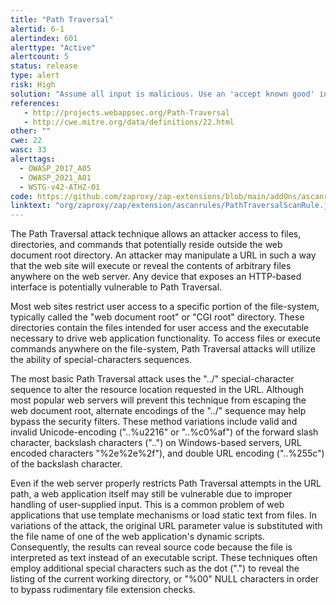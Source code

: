 ```yaml
---
title: "Path Traversal"
alertid: 6-1
alertindex: 601
alerttype: "Active"
alertcount: 5
status: release
type: alert
risk: High
solution: "Assume all input is malicious. Use an 'accept known good' input validation strategy, i.e., use an allow list of acceptable inputs that strictly conform to specifications. Reject any input that does not strictly conform to specifications, or transform it into something that does. Do not rely exclusively on looking for malicious or malformed inputs (i.e., do not rely on a deny list). However, deny lists can be useful for detecting potential attacks or determining which inputs are so malformed that they should be rejected outright.  When performing input validation, consider all potentially relevant properties, including length, type of input, the full range of acceptable values, missing or extra inputs, syntax, consistency across related fields, and conformance to business rules. As an example of business rule logic, 'boat' may be syntactically valid because it only contains alphanumeric characters, but it is not valid if you are expecting colors such as 'red' or 'blue.'  For filenames, use stringent allow lists that limit the character set to be used. If feasible, only allow a single '.' character in the filename to avoid weaknesses, and exclude directory separators such as '/'. Use an allow list of allowable file extensions.  Warning: if you attempt to cleanse your data, then do so that the end result is not in the form that can be dangerous. A sanitizing mechanism can remove characters such as '.' and ';' which may be required for some exploits. An attacker can try to fool the sanitizing mechanism into 'cleaning' data into a dangerous form. Suppose the attacker injects a '.' inside a filename (e.g. 'sensi.tiveFile') and the sanitizing mechanism removes the character resulting in the valid filename, 'sensitiveFile'. If the input data are now assumed to be safe, then the file may be compromised.   Inputs should be decoded and canonicalized to the application's current internal representation before being validated. Make sure that your application does not decode the same input twice. Such errors could be used to bypass allow list schemes by introducing dangerous inputs after they have been checked.  Use a built-in path canonicalization function (such as realpath() in C) that produces the canonical version of the pathname, which effectively removes '..' sequences and symbolic links.  Run your code using the lowest privileges that are required to accomplish the necessary tasks. If possible, create isolated accounts with limited privileges that are only used for a single task. That way, a successful attack will not immediately give the attacker access to the rest of the software or its environment. For example, database applications rarely need to run as the database administrator, especially in day-to-day operations.  When the set of acceptable objects, such as filenames or URLs, is limited or known, create a mapping from a set of fixed input values (such as numeric IDs) to the actual filenames or URLs, and reject all other inputs.  Run your code in a 'jail' or similar sandbox environment that enforces strict boundaries between the process and the operating system. This may effectively restrict which files can be accessed in a particular directory or which commands can be executed by your software.  OS-level examples include the Unix chroot jail, AppArmor, and SELinux. In general, managed code may provide some protection. For example, java.io.FilePermission in the Java SecurityManager allows you to specify restrictions on file operations.  This may not be a feasible solution, and it only limits the impact to the operating system; the rest of your application may still be subject to compromise."
references:
   - http://projects.webappsec.org/Path-Traversal
   - http://cwe.mitre.org/data/definitions/22.html
other: ""
cwe: 22
wasc: 33
alerttags: 
  - OWASP_2017_A05
  - OWASP_2021_A01
  - WSTG-v42-ATHZ-01
code: https://github.com/zaproxy/zap-extensions/blob/main/addOns/ascanrules/src/main/java/org/zaproxy/zap/extension/ascanrules/PathTraversalScanRule.java
linktext: "org/zaproxy/zap/extension/ascanrules/PathTraversalScanRule.java"
---
```

The Path Traversal attack technique allows an attacker access to files, directories, and commands that potentially reside outside the web document root directory. An attacker may manipulate a URL in such a way that the web site will execute or reveal the contents of arbitrary files anywhere on the web server. Any device that exposes an HTTP-based interface is potentially vulnerable to Path Traversal.

Most web sites restrict user access to a specific portion of the file-system, typically called the "web document root" or "CGI root" directory. These directories contain the files intended for user access and the executable necessary to drive web application functionality. To access files or execute commands anywhere on the file-system, Path Traversal attacks will utilize the ability of special-characters sequences.

The most basic Path Traversal attack uses the "../" special-character sequence to alter the resource location requested in the URL. Although most popular web servers will prevent this technique from escaping the web document root, alternate encodings of the "../" sequence may help bypass the security filters. These method variations include valid and invalid Unicode-encoding ("..%u2216" or "..%c0%af") of the forward slash character, backslash characters ("..\") on Windows-based servers, URL encoded characters "%2e%2e%2f"), and double URL encoding ("..%255c") of the backslash character.

Even if the web server properly restricts Path Traversal attempts in the URL path, a web application itself may still be vulnerable due to improper handling of user-supplied input. This is a common problem of web applications that use template mechanisms or load static text from files. In variations of the attack, the original URL parameter value is substituted with the file name of one of the web application's dynamic scripts. Consequently, the results can reveal source code because the file is interpreted as text instead of an executable script. These techniques often employ additional special characters such as the dot (".") to reveal the listing of the current working directory, or "%00" NULL characters in order to bypass rudimentary file extension checks.
